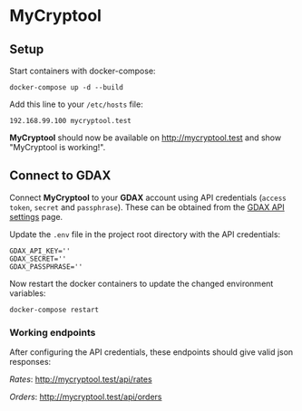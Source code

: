 # MyCryptool

## Setup

Start containers with docker-compose:
```
docker-compose up -d --build
```

Add this line to your ``/etc/hosts`` file:
```
192.168.99.100 mycryptool.test
```

__MyCryptool__ should now be available on http://mycryptool.test and show "MyCryptool is working!".

## Connect to GDAX

Connect __MyCryptool__ to your __GDAX__ account using API credentials (``access token``, ``secret`` and ``passphrase``).
These can be obtained from the [GDAX API settings](https://www.gdax.com/settings/api) page.

Update the ``.env`` file in the project root directory with the API credentials:

```
GDAX_API_KEY=''
GDAX_SECRET=''
GDAX_PASSPHRASE=''
```

Now restart the docker containers to update the changed environment variables:

```
docker-compose restart
```

### Working endpoints

After configuring the API credentials, these endpoints should give valid json responses:

_Rates_: http://mycryptool.test/api/rates

_Orders_: http://mycryptool.test/api/orders
